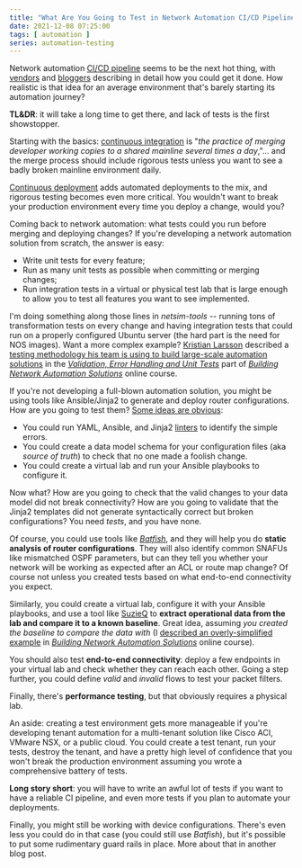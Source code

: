 ```yaml
---
title: "What Are You Going to Test in Network Automation CI/CD Pipeline?"
date: 2021-12-08 07:25:00
tags: [ automation ]
series: automation-testing
---
```

Network automation [CI/CD pipeline](https://en.wikipedia.org/wiki/CI/CD) seems to be the next hot thing, with [vendors](https://techfieldday.com/video/arista-next-generation-automation-architectures/) and [bloggers](https://juliopdx.com/2021/10/20/building-a-network-ci-cd-pipeline-part-1/) describing in detail how you could get it done. How realistic is that idea for an average environment that's barely starting its automation journey? 

**TL&DR**: it will take a long time to get there, and lack of tests is the first showstopper.
<!--more-->
Starting with the basics: [continuous integration](https://en.wikipedia.org/wiki/Continuous_integration) is "_the practice of merging developer working copies to a shared mainline several times a day_,"... and the merge process should include rigorous tests unless you want to see a badly broken mainline environment daily.

[Continuous deployment](https://en.wikipedia.org/wiki/Continuous_deployment) adds automated deployments to the mix, and rigorous testing becomes even more critical. You wouldn't want to break your production environment every time you deploy a change, would you?

Coming back to network automation: what tests could you run before merging and deploying changes? If you're developing a network automation solution from scratch, the answer is easy:

* Write unit tests for every feature;
* Run as many unit tests as possible when committing or merging changes;
* Run integration tests in a virtual or physical test lab that is large enough to allow you to test all features you want to see implemented.

I'm doing something along those lines in *netsim-tools* -- running tons of transformation tests on every change and having integration tests that could run on a properly configured Ubuntu server (the hard part is the need for NOS images). Want a more complex example? [Kristian Larsson](https://www.ipspace.net/Author:Kristian_Larsson) described a [testing methodology his team is using to build large-scale automation solutions](https://my.ipspace.net/bin/list?id=NetAutSol&module=5#M5S3C) in the *[Validation, Error Handling and Unit Tests](https://my.ipspace.net/bin/list?id=NetAutSol&module=5)* part of *[Building Network Automation Solutions](https://www.ipspace.net/Building_Network_Automation_Solutions)* online course.

If you're not developing a full-blown automation solution, you might be using tools like Ansible/Jinja2 to generate and deploy router configurations. How are you going to test them? [Some ideas are obvious](https://blog.ipspace.net/2020/10/validating-data-gitops-automation.html):

* You could run YAML, Ansible, and Jinja2 [linters](https://en.wikipedia.org/wiki/Lint_(software)) to identify the simple errors.
* You could create a data model schema for your configuration files (aka *source of truth*) to check that no one made a foolish change.
* You could create a virtual lab and run your Ansible playbooks to configure it.

Now what? How are you going to check that the valid changes to your data model did not break connectivity? How are you going to validate that the Jinja2 templates did not generate syntactically correct but broken configurations? You need *tests*, and you have none.

Of course, you could use tools like *[Batfish](https://www.batfish.org/)*, and they will help you do **static analysis of router configurations**. They will also identify common SNAFUs like mismatched OSPF parameters, but can they tell you whether your network will be working as expected after an ACL or route map change? Of course not unless you created tests based on what end-to-end connectivity you expect.

Similarly, you could create a virtual lab, configure it with your Ansible playbooks, and use a tool like [SuzieQ](https://suzieq.readthedocs.io/en/latest/) to **extract operational data from the lab and compare it to a known baseline**. Great idea, assuming *you created the baseline to compare the data with* (I [described an overly-simplified example](https://my.ipspace.net/bin/list?id=NetAutSol&module=2#M2S2A) in _[Building Network Automation Solutions](https://www.ipspace.net/Building_Network_Automation_Solutions)_ online course).

You should also test **end-to-end connectivity**: deploy a few endpoints in your virtual lab and check whether they can reach each other. Going a step further, you could define *valid* and *invalid* flows to test your packet filters.

Finally, there's **performance testing**, but that obviously requires a physical lab.

An aside: creating a test environment gets more manageable if you're developing tenant automation for a multi-tenant solution like Cisco ACI, VMware NSX, or a public cloud. You could create a test tenant, run your tests, destroy the tenant, and have a pretty high level of confidence that you won't break the production environment assuming you wrote a comprehensive battery of tests.

**Long story short**: you will have to write an awful lot of tests if you want to have a reliable CI pipeline, and even more tests if you plan to automate your deployments.

Finally, you might still be working with device configurations. There's even less you could do in that case (you could still use *Batfish*), but it's possible to put some rudimentary guard rails in place. More about that in another blog post.
